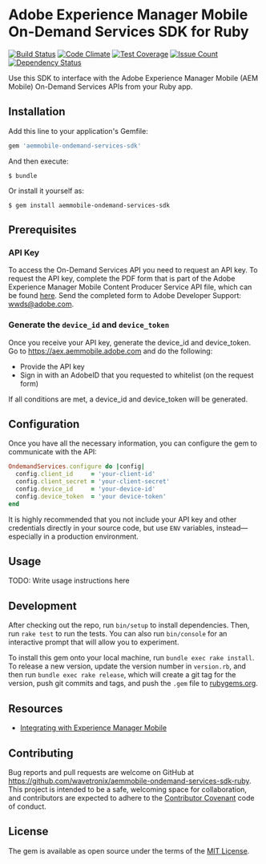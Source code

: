 # Adobe Experience Manager Mobile On-Demand Services SDK for Ruby

[![Build Status](https://travis-ci.org/wavetronix/aemmobile-ondemand-services-sdk-ruby.svg?branch=master)](https://travis-ci.org/wavetronix/aemmobile-ondemand-services-sdk-ruby)
[![Code Climate](https://codeclimate.com/github/wavetronix/aemmobile-ondemand-services-sdk-ruby/badges/gpa.svg)](https://codeclimate.com/github/wavetronix/aemmobile-ondemand-services-sdk-ruby)
[![Test Coverage](https://codeclimate.com/github/wavetronix/aemmobile-ondemand-services-sdk-ruby/badges/coverage.svg)](https://codeclimate.com/github/wavetronix/aemmobile-ondemand-services-sdk-ruby/coverage)
[![Issue Count](https://codeclimate.com/github/wavetronix/aemmobile-ondemand-services-sdk-ruby/badges/issue_count.svg)](https://codeclimate.com/github/wavetronix/aemmobile-ondemand-services-sdk-ruby)
[![Dependency Status](https://gemnasium.com/wavetronix/aemmobile-ondemand-services-sdk-ruby.svg)](https://gemnasium.com/wavetronix/aemmobile-ondemand-services-sdk-ruby)

Use this SDK to interface with the Adobe Experience Manager Mobile (AEM Mobile)
On-Demand Services APIs from your Ruby app.

## Installation

Add this line to your application's Gemfile:

```ruby
gem 'aemmobile-ondemand-services-sdk'
```

And then execute:

    $ bundle

Or install it yourself as:

    $ gem install aemmobile-ondemand-services-sdk

## Prerequisites

### API Key

To access the On-Demand Services API you need to request an API key. To request
the API key, complete the PDF form that is part of the Adobe Experience Manager
Mobile Content Producer Service API file, which can be found [here][api-zip].
Send the completed form to Adobe Developer Support:
[wwds@adobe.com](mailto:wwds@adobe.com).

[api-zip]: https://helpx.adobe.com/digital-publishing-solution/help/integrating-dps.html#downloads

### Generate the `device_id` and `device_token`

Once you receive your API key, generate the device_id and device_token. Go to
https://aex.aemmobile.adobe.com and do the following:

- Provide the API key
- Sign in with an AdobeID that you requested to whitelist (on the request form)

If all conditions are met, a device_id and device_token will be generated.

## Configuration

Once you have all the necessary information, you can configure the gem to
communicate with the API:

``` ruby
OndemandServices.configure do |config|
  config.client_id     = 'your-client-id'
  config.client_secret = 'your-client-secret'
  config.device_id     = 'your-device-id'
  config.device_token  = 'your device-token'
end
```

It is highly recommended that you not include your API key and other credentials
directly in your source code, but use `ENV` variables, instead—especially in a
production environment.

## Usage

TODO: Write usage instructions here

## Development

After checking out the repo, run `bin/setup` to install dependencies. Then, run
`rake test` to run the tests. You can also run `bin/console` for an interactive
prompt that will allow you to experiment.

To install this gem onto your local machine, run `bundle exec rake install`. To
release a new version, update the version number in `version.rb`, and then run
`bundle exec rake release`, which will create a git tag for the version, push
git commits and tags, and push the `.gem` file to [rubygems.org](https://rubygems.org).

## Resources

- [Integrating with Experience Manager Mobile](https://helpx.adobe.com/digital-publishing-solution/help/integrating-dps.html)

## Contributing

Bug reports and pull requests are welcome on GitHub at
https://github.com/wavetronix/aemmobile-ondemand-services-sdk-ruby. This project
is intended to be a safe, welcoming space for collaboration, and contributors
are expected to adhere to the [Contributor Covenant](contributor-covenant.org)
code of conduct.

## License

The gem is available as open source under the terms of the [MIT License](http://opensource.org/licenses/MIT).
